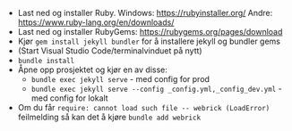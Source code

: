  - Last ned og installer Ruby. Windows: https://rubyinstaller.org/
   Andre: https://www.ruby-lang.org/en/downloads/ 
 - Last ned og installer  RubyGems: https://rubygems.org/pages/download
 - Kjør `gem install jekyll bundler`  for å installere jekyll og bundler gems
 - (Start Visual Studio Code/terminalvinduet på nytt)
 - `bundle install`
 - Åpne opp prosjektet og kjør en av disse: 
   - `bundle exec jekyll serve` - med config for prod
   - `bundle exec jekyll serve --config _config.yml,_config_dev.yml` - med config for lokalt
 - Om du får `require: cannot load such file -- webrick (LoadError)` feilmelding så kan det å kjøre 
`bundle add webrick`
